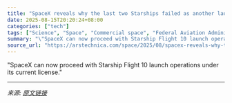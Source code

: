 ```yaml
---
title: "SpaceX reveals why the last two Starships failed as another launch draws near"
date: 2025-08-15T20:20:24+08:00
categories: ["tech"]
tags: ["Science", "Space", "Commercial space", "Federal Aviation Administration", "launch", "spacex", "starship"]
summary: "\"SpaceX can now proceed with Starship Flight 10 launch operations under its current license.\""
source_url: "https://arstechnica.com/space/2025/08/spacex-reveals-why-the-last-two-starships-failed-as-another-launch-draws-near/"
---
```


"SpaceX can now proceed with Starship Flight 10 launch operations under its current license."

---

*来源: [原文链接](https://arstechnica.com/space/2025/08/spacex-reveals-why-the-last-two-starships-failed-as-another-launch-draws-near/)*
